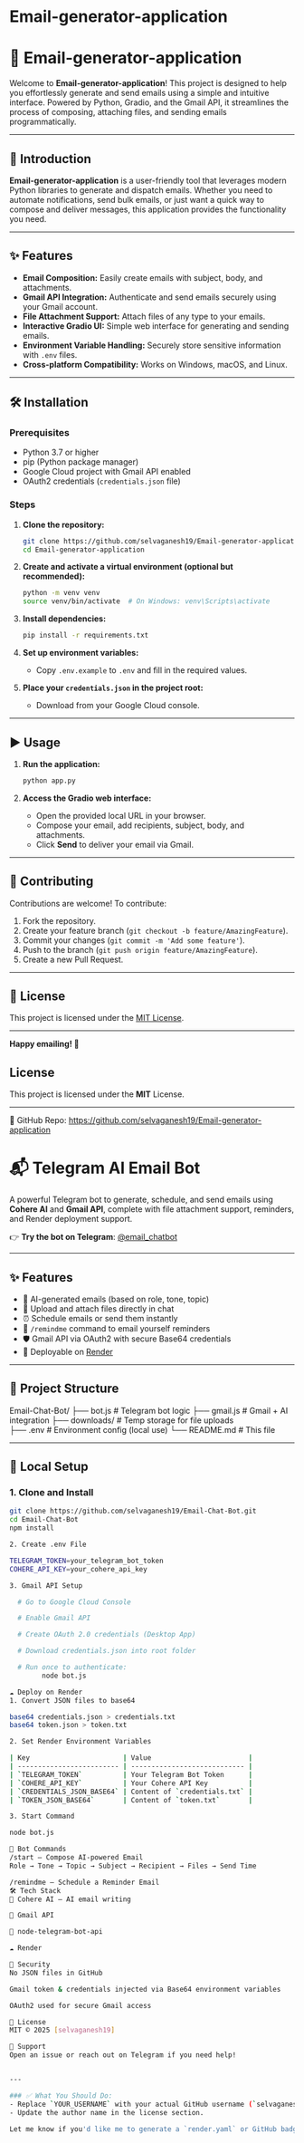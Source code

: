 # Email-generator-application

# 📧 Email-generator-application

Welcome to **Email-generator-application**! This project is designed to help you effortlessly generate and send emails using a simple and intuitive interface. Powered by Python, Gradio, and the Gmail API, it streamlines the process of composing, attaching files, and sending emails programmatically.

---

## 🚀 Introduction

**Email-generator-application** is a user-friendly tool that leverages modern Python libraries to generate and dispatch emails. Whether you need to automate notifications, send bulk emails, or just want a quick way to compose and deliver messages, this application provides the functionality you need.

---

## ✨ Features

- **Email Composition:** Easily create emails with subject, body, and attachments.
- **Gmail API Integration:** Authenticate and send emails securely using your Gmail account.
- **File Attachment Support:** Attach files of any type to your emails.
- **Interactive Gradio UI:** Simple web interface for generating and sending emails.
- **Environment Variable Handling:** Securely store sensitive information with `.env` files.
- **Cross-platform Compatibility:** Works on Windows, macOS, and Linux.

---

## 🛠️ Installation

### Prerequisites

- Python 3.7 or higher
- pip (Python package manager)
- Google Cloud project with Gmail API enabled
- OAuth2 credentials (`credentials.json` file)

### Steps

1. **Clone the repository:**
    ```bash
    git clone https://github.com/selvaganesh19/Email-generator-application.git
    cd Email-generator-application
    ```

2. **Create and activate a virtual environment (optional but recommended):**
    ```bash
    python -m venv venv
    source venv/bin/activate  # On Windows: venv\Scripts\activate
    ```

3. **Install dependencies:**
    ```bash
    pip install -r requirements.txt
    ```

4. **Set up environment variables:**
    - Copy `.env.example` to `.env` and fill in the required values.

5. **Place your `credentials.json` in the project root:**
    - Download from your Google Cloud console.

---

## ▶️ Usage

1. **Run the application:**
    ```bash
    python app.py
    ```

2. **Access the Gradio web interface:**
    - Open the provided local URL in your browser.
    - Compose your email, add recipients, subject, body, and attachments.
    - Click **Send** to deliver your email via Gmail.

---

## 🤝 Contributing

Contributions are welcome! To contribute:

1. Fork the repository.
2. Create your feature branch (`git checkout -b feature/AmazingFeature`).
3. Commit your changes (`git commit -m 'Add some feature'`).
4. Push to the branch (`git push origin feature/AmazingFeature`).
5. Create a new Pull Request.


---

## 📄 License

This project is licensed under the [MIT License](LICENSE).

---

**Happy emailing! 🚀**

## License
This project is licensed under the **MIT** License.

---
🔗 GitHub Repo: https://github.com/selvaganesh19/Email-generator-application
# 📬 Telegram AI Email Bot

A powerful Telegram bot to generate, schedule, and send emails using **Cohere AI** and **Gmail API**, complete with file attachment support, reminders, and Render deployment support.

👉 **Try the bot on Telegram**: [@email_chatbot](https://t.me/email_chatbot)

---

## ✨ Features

- 🤖 AI-generated emails (based on role, tone, topic)
- 📎 Upload and attach files directly in chat     
- ⏰ Schedule emails or send them instantly
- 🔔 `/remindme` command to email yourself reminders
- 🛡 Gmail API via OAuth2 with secure Base64 credentials
- 🚀 Deployable on [Render](https://render.com)

---

## 📁 Project Structure

Email-Chat-Bot/
├── bot.js # Telegram bot logic
├── gmail.js # Gmail + AI integration
├── downloads/ # Temp storage for file uploads             
├── .env # Environment config (local use)
└── README.md # This file


---

## 🧪 Local Setup

### 1. Clone and Install
```bash
git clone https://github.com/selvaganesh19/Email-Chat-Bot.git
cd Email-Chat-Bot
npm install

2. Create .env File

TELEGRAM_TOKEN=your_telegram_bot_token
COHERE_API_KEY=your_cohere_api_key

3. Gmail API Setup

  # Go to Google Cloud Console

  # Enable Gmail API

  # Create OAuth 2.0 credentials (Desktop App)

  # Download credentials.json into root folder

  # Run once to authenticate:
        node bot.js

☁️ Deploy on Render
1. Convert JSON files to base64

base64 credentials.json > credentials.txt
base64 token.json > token.txt

2. Set Render Environment Variables

| Key                       | Value                        |
| ------------------------- | ---------------------------- |
| `TELEGRAM_TOKEN`          | Your Telegram Bot Token      |
| `COHERE_API_KEY`          | Your Cohere API Key          |
| `CREDENTIALS_JSON_BASE64` | Content of `credentials.txt` |
| `TOKEN_JSON_BASE64`       | Content of `token.txt`       |

3. Start Command

node bot.js

📌 Bot Commands
/start – Compose AI-powered Email
Role → Tone → Topic → Subject → Recipient → Files → Send Time

/remindme – Schedule a Reminder Email
🛠 Tech Stack
🧠 Cohere AI – AI email writing

📧 Gmail API

🤖 node-telegram-bot-api

☁️ Render

🔐 Security
No JSON files in GitHub

Gmail token & credentials injected via Base64 environment variables

OAuth2 used for secure Gmail access

📄 License
MIT © 2025 [selvaganesh19]

🙋 Support
Open an issue or reach out on Telegram if you need help!


---

### ✅ What You Should Do:
- Replace `YOUR_USERNAME` with your actual GitHub username (`selvaganesh19`).
- Update the author name in the license section.

Let me know if you'd like me to generate a `render.yaml` or GitHub badges for your project.

